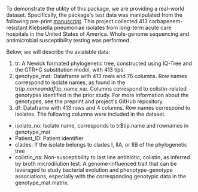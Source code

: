 To demonstrate the utility of this package, we are providing a real-world dataset. Specifically, the package's test data was manipulated from the following pre-print [manuscript](https://doi.org/10.1101/2021.06.11.21258758). This project collected 413 carbapenem-resistant Klebsiella pneumoniae isolates from long-term acute care hospitals in the United States of America. Whole-genome sequencing and antimicrobial susceptibility testing was performed.  

Below, we will describe the avialable data:

1. tr: A Newick formated phylogenetic tree, constructed using IQ-Tree and the GTR+G substitution model, with 413 tips.
2. genotype_mat: Dataframe with 413 rows and 76 columns. Row names correspond to isolate names, as found in the tr$tip.name and df$tip_name_var. Columns correspond to colistin-related genotypes identified in the prior study. For more information about the genotypes, see the preprint and project's GitHub repository.
3. df: Dataframe with 413 rows and 4 columns. Row names correspond to isolates. The following columns were included in the dataset. 
* isolate_no: Isolate name, corresponds to tr$tip.name and rownames in genotype_mat
* Patient_ID: Patient identifier
* clades: If the isolate belongs to clades I, IIA, or IIB of the phylogenetic tree  
* colistin_ns: Non-susceptibility to last line antibiotic, colistin, as inferred by broth microdilution test. A genome-influenced trait that can be leveraged to study bacterial evolution and phenotype-genotype associations, especially with the corresponding genotypic data in the genotype_mat matrix. 